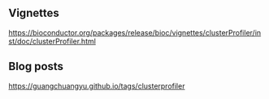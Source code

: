 <!-- AddToAny BEGIN -->
<div class="a2a_kit a2a_kit_size_32 a2a_default_style">
<a class="a2a_dd" href="//www.addtoany.com/share"></a>
<a class="a2a_button_facebook"></a>
<a class="a2a_button_twitter"></a>
<a class="a2a_button_google_plus"></a>
</div>
<script async src="//static.addtoany.com/menu/page.js"></script>
<!-- AddToAny END -->

## <i class="fa fa-book"></i> Vignettes

<https://bioconductor.org/packages/release/bioc/vignettes/clusterProfiler/inst/doc/clusterProfiler.html>

## <i class="fa fa-wordpress"></i> Blog posts

<https://guangchuangyu.github.io/tags/clusterprofiler>
